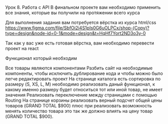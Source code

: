 Урок 8. Работа с API
В финальном проекте вам необходимо применить все знания, которые вы получили на протяжении всего курса

Для выполнения задания вам потребуется вёрстка из курса html/css https://www.figma.com/file/SbfOi2i4S1pIs0G6uOLPCx/shop-(Copy)?type=design&node-id=0-1&mode=design&t=HqHf7Yort2ND3o3y-0

Так как у вас уже есть готовая вёрстка, вам необходимо перевести проект на react

Функционал который необходим

Все товары являются компонентами
Разбить сайт на необходимые компоненты, чтобы исключить дублирование кода и чтобы можно было легче редактировать проект
На странице каталога есть сортировка по размеру (S, XS, L, M) необходимо реализовать даный функционал, к какому именно размеру будет относиться тот или иной товар, не имеет значения
Реализовать переключение между страницами с помощью Routing
На странице корзины реализовать верный подсчет общей цены товаров (GRAND TOTAL $900) плюс при реализовать возможность менять количество товара это так же должно влиять на цену товар (GRAND TOTAL $900).